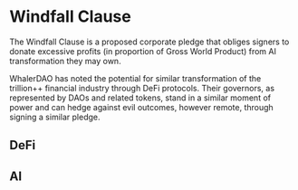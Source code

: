 # Windfall Clause

The Windfall Clause is a proposed corporate pledge that obliges signers to donate excessive profits (in proportion of Gross World Product) from AI transformation they may own. 

WhalerDAO has noted the potential for similar transformation of the trillion++ financial industry through DeFi protocols. Their governors, as represented by DAOs and related tokens, stand in a similar moment of power and can hedge against evil outcomes, however remote, through signing a similar pledge.

## DeFi

## AI
